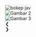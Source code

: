 <!DOCTYPE html>
<html>
<head>
  <title>Slider Gambar</title>
  <link rel="stylesheet" href="style.css">
</head>
<body>
  <div class="slider-container">
    <div class="slide fade">
      <img src="https://photos.app.goo.gl/uzFNpMwNVv1EdwbZ9.jpg" alt="bokep jav">
    </div>
    <div class="slide fade">
      <img src="" 
        alt="Gambar 2">
    </div>
    <div class="slide fade">
      <img src="gambar3.jpg" alt="Gambar 3">
    </div>
    <a class="prev" onclick="changeSlide(-1)">❮</a>
    <div
    <a class="next" onclick="changeSlide(1)">❯</a>
  <script src="script.js"></script>
  
</body>
</html>
